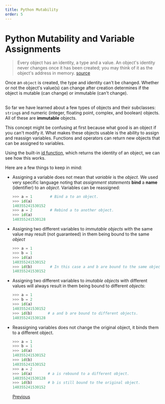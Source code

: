 ```yaml
---
title: Python Mutability
order: 5
---
```

# Python Mutability and Variable Assignments

> Every object has an identity, a type and a value. An object's identity never changes once it has been created; you may think of it as the object's address in memory. [source](https://docs.python.org/3/reference/datamodel.html#data-model)

Once an `object` is created, the type and identity can't be changed. Whether or not the object's value(s) can change after creation determines if the object is mutable (can change) or immutable (can't change).

##  

So far we have learned about a few types of objects and their subclasses: `string`s and numeric (integer, floating point, complex, and boolean) objects. All of these are **immutable** objects.

This concept might be confusing at first because what good is an object if you can't modify it. What makes these objects usable is the ability to assign and reassign variables. Functions and operators can return new objects that can be assigned to variables.

Using the built-in [id function](https://docs.python.org/3/library/functions.html#id), which returns the identity of an object, we can see how this works.

Here are a few things to keep in mind:

- Assigning a variable does not mean that _variable_ is the _object_. We used very specific language noting that _assignment statements_ **bind** a **name** (identifier) to an _object_. Variables can be reassigned:

  ```python
  >>> a = 1        # Bind a to an object.
  >>> id(a)
  140355241530152
  >>> a = 2        # Rebind a to another object.
  >>> id(a)
  140355241530128
  ```

- Assigning two different variables to _immutable objects_ with the same value may result (not guaranteed) in them being bound to the same _object_

  ```python
  >>> a = 1
  >>> b = 1
  >>> id(a)
  140355241530152
  >>> id(b)        # In this case a and b are bound to the same object.
  140355241530152
  ```

- Assigning two different variables to _imutable objects_ with different values will always result in them being bound to different _objects_:

  ```python
  >>> a = 1
  >>> b = 2
  >>> id(a)
  140355241530152
  >>> id(b)       # a and b are bound to different objects.
  140355241530128
  ```

- Reassigning variables does not change the original object, it binds them to a different object.

  ```python
  >>> a = 1
  >>> b = 1
  >>> id(a)
  140355241530152
  >>> id(b)
  140355241530152
  >>> a = 2
  >>> id(a)       # a is rebound to a different object.
  140355241530128
  >>> id(b)       # b is still bound to the original object.
  140355241530152
  ```

  [Previous](Python-Basics)
